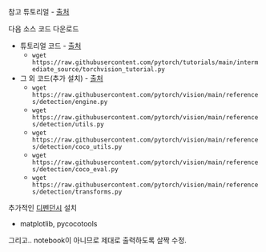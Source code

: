 참고 튜토리얼 - [출처](https://pytorch.org/tutorials/intermediate/torchvision_tutorial.html)

다음 소스 코드 다운로드
- 튜토리얼 코드 - [출처](https://github.com/pytorch/tutorials/blob/main/intermediate_source/torchvision_tutorial.py)
  - `wget https://raw.githubusercontent.com/pytorch/tutorials/main/intermediate_source/torchvision_tutorial.py`
- 그 외 코드(추가 설치) - [출처](https://github.com/pytorch/vision/tree/main/references/detection)
  - `wget https://raw.githubusercontent.com/pytorch/vision/main/references/detection/engine.py`
  - `wget https://raw.githubusercontent.com/pytorch/vision/main/references/detection/utils.py`
  - `wget https://raw.githubusercontent.com/pytorch/vision/main/references/detection/coco_utils.py`
  - `wget https://raw.githubusercontent.com/pytorch/vision/main/references/detection/coco_eval.py`
  - `wget https://raw.githubusercontent.com/pytorch/vision/main/references/detection/transforms.py`

추가적인 [디펜던시](https://github.com/pytorch/vision/blob/main/references/detection/README.md) 설치
- matplotlib, pycocotools

그리고.. notebook이 아니므로 제대로 출력하도록 살짝 수정.
